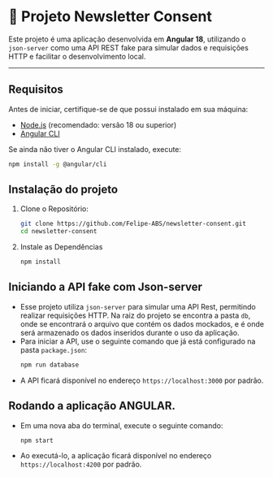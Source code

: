 # 🚀 Projeto Newsletter Consent

Este projeto é uma aplicação desenvolvida em **Angular 18**, utilizando o `json-server` como uma API REST fake para simular dados e requisições HTTP e facilitar o desenvolvimento local.

---
## Requisitos

Antes de iniciar, certifique-se de que possui instalado em sua máquina:

- [Node.js](https://nodejs.org/en/) (recomendado: versão 18 ou superior)
- [Angular CLI](https://angular.io/cli)

Se ainda não tiver o Angular CLI instalado, execute:

```bash
npm install -g @angular/cli
```

## Instalação do projeto

1. Clone o Repositório:
    ```bash
    git clone https://github.com/Felipe-ABS/newsletter-consent.git
    cd newsletter-consent
    ```
2. Instale as Dependências
    ```bash
    npm install
    ```

## Iniciando a API fake com Json-server
- Esse projeto utiliza `json-server` para simular uma API Rest, permitindo realizar requisições HTTP. Na raiz do projeto se encontra a pasta `db`, onde se encontrará o arquivo que contém os dados mockados, e é onde será armazenado os dados inseridos durante o uso da aplicação.
- Para iniciar a API, use o seguinte comando que já está configurado na pasta `package.json`:
    ```bash
    npm run database
    ```
- A API ficará disponível no endereço `https://localhost:3000` por padrão.

## Rodando a aplicação ANGULAR.
- Em uma nova aba do terminal, execute o seguinte comando:
    ```bash
    npm start
    ```
- Ao executá-lo, a aplicação ficará disponível no endereço `https://localhost:4200` por padrão.
